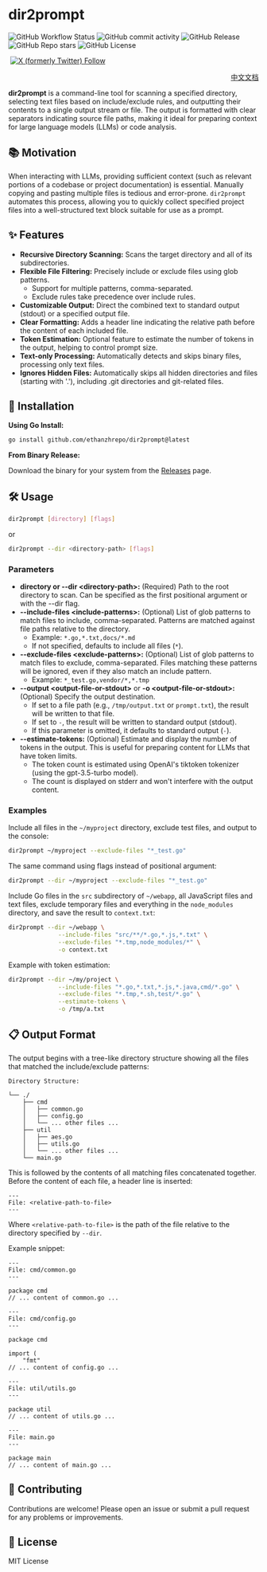 # dir2prompt



![GitHub Workflow Status](https://img.shields.io/github/actions/workflow/status/ethanzhrepo/dir2prompt/go.yml)
![GitHub commit activity](https://img.shields.io/github/commit-activity/w/ethanzhrepo/dir2prompt)
![GitHub Release](https://img.shields.io/github/v/release/ethanzhrepo/dir2prompt)
![GitHub Repo stars](https://img.shields.io/github/stars/ethanzhrepo/dir2prompt)
![GitHub License](https://img.shields.io/github/license/ethanzhrepo/dir2prompt)


<a href="https://t.me/ethanatca"><img alt="" src="https://img.shields.io/badge/Telegram-%40ethanatca-blue" /></a>
<a href="https://x.com/intent/follow?screen_name=0x99_Ethan">
<img alt="X (formerly Twitter) Follow" src="https://img.shields.io/twitter/follow/0x99_Ethan">
</a>

<p align="right">
  <a href="README_cn.md">中文文档</a>
</p>

**dir2prompt** is a command-line tool for scanning a specified directory, selecting text files based on include/exclude rules, and outputting their contents to a single output stream or file. The output is formatted with clear separators indicating source file paths, making it ideal for preparing context for large language models (LLMs) or code analysis.

## 📚 Motivation

When interacting with LLMs, providing sufficient context (such as relevant portions of a codebase or project documentation) is essential. Manually copying and pasting multiple files is tedious and error-prone. `dir2prompt` automates this process, allowing you to quickly collect specified project files into a well-structured text block suitable for use as a prompt.

## ✨ Features

* **Recursive Directory Scanning:** Scans the target directory and all of its subdirectories.
* **Flexible File Filtering:** Precisely include or exclude files using glob patterns.
  * Support for multiple patterns, comma-separated.
  * Exclude rules take precedence over include rules.
* **Customizable Output:** Direct the combined text to standard output (stdout) or a specified output file.
* **Clear Formatting:** Adds a header line indicating the relative path before the content of each included file.
* **Token Estimation:** Optional feature to estimate the number of tokens in the output, helping to control prompt size.
* **Text-only Processing:** Automatically detects and skips binary files, processing only text files.
* **Ignores Hidden Files:** Automatically skips all hidden directories and files (starting with '.'), including .git directories and git-related files.

## 🚀 Installation

**Using Go Install:**

```bash
go install github.com/ethanzhrepo/dir2prompt@latest
```

**From Binary Release:**

Download the binary for your system from the [Releases](https://github.com/ethanzhrepo/dir2prompt/releases) page.

## 🛠️ Usage

```bash
dir2prompt [directory] [flags]
```

or

```bash
dir2prompt --dir <directory-path> [flags]
```

### Parameters

* **directory or --dir \<directory-path\>:** (Required) Path to the root directory to scan. Can be specified as the first positional argument or with the --dir flag.
* **--include-files \<include-patterns\>:** (Optional) List of glob patterns to match files to include, comma-separated. Patterns are matched against file paths relative to the directory.
  * Example: `*.go,*.txt,docs/*.md`
  * If not specified, defaults to include all files (`*`).
* **--exclude-files \<exclude-patterns\>:** (Optional) List of glob patterns to match files to exclude, comma-separated. Files matching these patterns will be ignored, even if they also match an include pattern.
  * Example: `*_test.go,vendor/*,*.tmp`
* **--output \<output-file-or-stdout\>** or **-o \<output-file-or-stdout\>:** (Optional) Specify the output destination.
  * If set to a file path (e.g., `/tmp/output.txt` or `prompt.txt`), the result will be written to that file.
  * If set to `-`, the result will be written to standard output (stdout).
  * If this parameter is omitted, it defaults to standard output (`-`).
* **--estimate-tokens:** (Optional) Estimate and display the number of tokens in the output. This is useful for preparing content for LLMs that have token limits.
  * The token count is estimated using OpenAI's tiktoken tokenizer (using the gpt-3.5-turbo model).
  * The count is displayed on stderr and won't interfere with the output content.

### Examples

Include all files in the `~/myproject` directory, exclude test files, and output to the console:

```bash
dir2prompt ~/myproject --exclude-files "*_test.go"
```

The same command using flags instead of positional argument:

```bash
dir2prompt --dir ~/myproject --exclude-files "*_test.go"
```

Include Go files in the `src` subdirectory of `~/webapp`, all JavaScript files and text files, exclude temporary files and everything in the `node_modules` directory, and save the result to `context.txt`:

```bash
dir2prompt --dir ~/webapp \
              --include-files "src/**/*.go,*.js,*.txt" \
              --exclude-files "*.tmp,node_modules/*" \
              -o context.txt
```

Example with token estimation:

```bash
dir2prompt --dir ~/my/project \
              --include-files "*.go,*.txt,*.js,*.java,cmd/*.go" \
              --exclude-files "*.tmp,*.sh,test/*.go" \
              --estimate-tokens \
              -o /tmp/a.txt
```

## 📋 Output Format

The output begins with a tree-like directory structure showing all the files that matched the include/exclude patterns:

```
Directory Structure:

└── ./
    ├── cmd
    │   ├── common.go
    │   ├── config.go
    │   └── ... other files ...
    ├── util
    │   ├── aes.go
    │   ├── utils.go
    │   └── ... other files ...
    └── main.go
```

This is followed by the contents of all matching files concatenated together. Before the content of each file, a header line is inserted:

```
---
File: <relative-path-to-file>
---
```

Where `<relative-path-to-file>` is the path of the file relative to the directory specified by `--dir`.

Example snippet:

```
---
File: cmd/common.go
---

package cmd
// ... content of common.go ...

---
File: cmd/config.go
---

package cmd

import (
    "fmt"
// ... content of config.go ...

---
File: util/utils.go
---

package util
// ... content of utils.go ...

---
File: main.go
---

package main
// ... content of main.go ...
```

## 🤝 Contributing

Contributions are welcome! Please open an issue or submit a pull request for any problems or improvements.

## 📄 License

MIT License